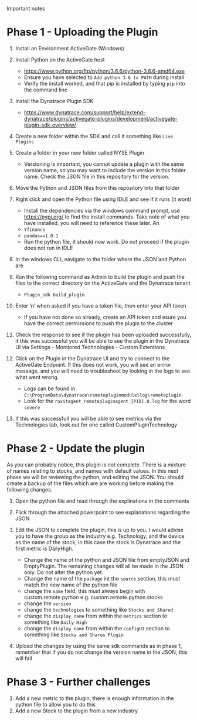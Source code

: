 Important notes


# Phase 1 - Uploading the Plugin 

1.	Install an Environment ActiveGate (Windows)

2.	Install Python on the ActiveGate host
    - https://www.python.org/ftp/python/3.6.6/python-3.6.6-amd64.exe
    - Ensure you have selected to `Add python 3.6 to PATH` during install 
    - Verify the install worked, and that pip is installed by typing `pip` into the command line 
    
3.	Install the Dynatrace Plugin SDK
    -	https://www.dynatrace.com/support/help/extend-dynatrace/plugins/activegate-plugins/development/activegate-plugin-sdk-overview/
    
4.	Create a new folder within the SDK and call it something like `Live Plugins`

5.	Create a folder in your new folder called NYSE Plugin 
	- Versioning is important, you cannot update a plugin with the same version name, so you may want to include the version in this folder name. Check the JSON file in this repository for the version.

6.	Move the Python and JSON files from this repository into that folder 

7.	Right click and open the Python file using IDLE and see if it runs (it wont) 
    -	Install the dependencies via the windows command prompt, use https://pypi.org/ to find the install commands. Take note of what you have installed, you will need to reference these later. An 
    -	`Yfinance`
    -  `pandas==1.0.1`
    -	Run the python file, it should now work. Do not proceed if the plugin does not run in IDLE 
    
8.	In the windows CLI, navigate to the folder where the JSON and Python are 

9.	Run the following command as Admin to build the plugin and push the files to the correct directory on the ActiveGate and the Dynatrace tenant 
    -	`Plugin_sdk build_plugin`
    
10.	Enter ‘n’ when asked if you have a token file, then enter your API token
    - If you have not done so already, create an API token and esure you have the correct permissions to push the plugin to the cluster 
	
11.	Check the response to see if the plugin has been uploaded successfully, if this was successful you will be able to see the plugin in the Dynatrace UI via Settings - Monitored Technologies - Custom Extentions

12.	Click on the Plugin in the Dynatrace UI and try to connect to the ActiveGate Endpoint. If this does not work, you will see an errror message, and you will need to troubleshoot by looking in the logs to see what went wrong. 
	- Logs can be found in `C:\ProgramData\dynatrace\remotepluginmodule\log\remoteplugin`
	- Look for the `ruxitagent_remotepluginagent_[PID].0.log` for the word `severe`

13.    If this was successfull you will be able to see metrics via the Technologies tab, look out for one called CustomPluginTechnology 

# Phase 2 - Update the plugin 

As you can probably notice, this plugin is not complete. There is a mixture of names relating to stocks, and names with default values. In this next phase we will be reviewing the python, and editing the JSON. You should create a backup of the files which are are working before making the following changes. 

1.	Open the python file and read through the explinations in the comments
2. 	Flick through the attached powerpoint to see explanations regarding the JSON 
3.	Edit the JSON to complete the plugin, this is up to you. I would advise you to have the group as the industry e.g. Technology, and the device as the name of the stock, in this case the stock is Dynatrace and the first metric is DailyHigh. 
	- Change the name of the python and JSON file from emptyJSON and EmptyPlugin. The remaining changes will all be made in the JSON only. Do not alter the python yet. 
	- Change the name of the `package` int the `source` section, this must match the new name of the python file 
	- change the `name` field, this must always begin with custom.remote.python e.g. custom.remote.python.stocks
	- change the `version` 
	- change the `technologies` to something like `Stocks and Shared`
	- change the `display name` from within the `metrics` section to something like `Daily High`
	- change the `display name` from within the `configUI` section to something like `Stocks and Shares Plugin`
	
4. 	Upload the changes by using the same sdk commands as in phase 1, remember that if you do not change the version name in the JSON, this will fail

# Phase 3 - Further challenges 

1. Add a new metric to the plugin, there is enough information in the python file to allow you to do this 
2. Add a new Stock to the plugin from a new industry




